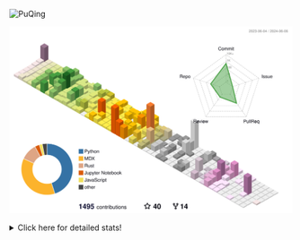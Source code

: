 ![PuQing](https://user-images.githubusercontent.com/27223114/171565019-9a56fae6-b08b-421f-99db-7e830da42371.png)

![](./profile-3d-contrib/profile-season-animate.svg)

<details>
<summary>Click here for detailed stats!</summary>

<!--START_SECTION:waka-->
![Lines of code](https://img.shields.io/badge/From%20Hello%20World%20I%27ve%20Written-1.4%20million%20lines%20of%20code-blue)

**🐱 My GitHub Data** 

> 📦 388.6 kB Used in GitHub's Storage 
 > 
> 🚫 Not Opted to Hire
 > 
> 📜 47 Public Repositories 
 > 
> 🔑 29 Private Repositories 
 > 
**I'm an Early 🐤** 

```text
🌞 Morning                631 commits         ██░░░░░░░░░░░░░░░░░░░░░░░   08.15 % 
🌆 Daytime                3651 commits        ████████████░░░░░░░░░░░░░   47.13 % 
🌃 Evening                1540 commits        █████░░░░░░░░░░░░░░░░░░░░   19.88 % 
🌙 Night                  1925 commits        ██████░░░░░░░░░░░░░░░░░░░   24.85 % 
```


📊 **This Week I Spent My Time On** 

```text
💬 Programming Languages: 
Browsing                 11 hrs 23 mins      ███████░░░░░░░░░░░░░░░░░░   28.28 % 
Python                   8 hrs 29 mins       █████░░░░░░░░░░░░░░░░░░░░   21.09 % 
Reading Paper            4 hrs 50 mins       ███░░░░░░░░░░░░░░░░░░░░░░   12.04 % 
GitHubing                4 hrs 5 mins        ███░░░░░░░░░░░░░░░░░░░░░░   10.15 % 
Searching                3 hrs 7 mins        ██░░░░░░░░░░░░░░░░░░░░░░░   07.78 % 

🔥 Editors: 
Chrome                   25 hrs 31 mins      ████████████████░░░░░░░░░   63.42 % 
VS Code                  12 hrs 4 mins       ███████░░░░░░░░░░░░░░░░░░   29.98 % 
fish                     2 hrs 39 mins       ██░░░░░░░░░░░░░░░░░░░░░░░   06.61 % 

💻 Operating System: 
Mac                      28 hrs 14 mins      ██████████████████░░░░░░░   70.14 % 
Linux                    6 hrs 28 mins       ████░░░░░░░░░░░░░░░░░░░░░   16.11 % 
WSL                      5 hrs 32 mins       ███░░░░░░░░░░░░░░░░░░░░░░   13.75 % 
```


<!--END_SECTION:waka-->
</details>
